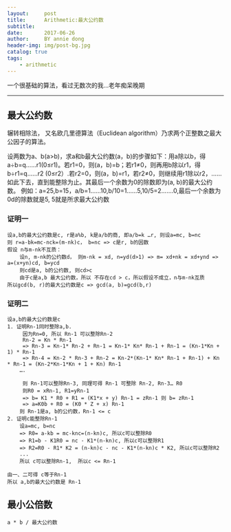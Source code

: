 ```yaml
---
layout:     post
title:      Arithmetic:最大公约数
subtitle:   
date:       2017-06-26
author:     BY annie dong
header-img: img/post-bg.jpg
catalog: true
tags:
    - arithmetic
---
```

一个很基础的算法，看过无数次的我...老年痴呆晚期

---

## 最大公约数
辗转相除法， 又名欧几里德算法（Euclidean algorithm）乃求两个正整数之最大公因子的算法。

设两数为a、b(a>b)，求a和b最大公约数(a，b)的步骤如下：用a除以b，得a÷b=q......r1(0≤r1)。若r1=0，则(a，b)=b；若r1≠0，则再用b除以r1，得b÷r1=q......r2 (0≤r2）.若r2=0，则(a，b)=r1，若r2≠0，则继续用r1除以r2，……如此下去，直到能整除为止。其最后一个余数为0的除数即为(a, b)的最大公约数。
例如：a=25,b=15，a/b=1......10,b/10=1......5,10/5=2.......0,最后一个余数为0d的除数就是5, 5就是所求最大公约数

### 证明一
```
设a,b的最大公约数是c, r是a%b, k是a/b的商, 即a/b=k …r, 则设a=mc, b=nc
则 r=a-bk=mc-nck=(m-nk)c， b=nc => c是r, b的因数
假设 n与m-nk不互质：
    设n, m-nk的公约数d， 则m-nk = xd, n=yd(d>1) => m= xd+nk = xd+ynd => a=(x+yn)cd, b=ycd
    则cd是a, b的公约数, 则cd>c
    由于c是a,b 最大公约数，所以 不存在cd > c，所以假设不成立，n与m-nk互质
所以gcd(b, r)的最大公约数是c => gcd(a, b)=gcd(b,r)
```

### 证明二
```
设a,b的最大公约数是c
1. 证明Rn-1同时整除a,b.
     因为Rn=0, 所以 Rn-1 可以整除Rn-2
     Rn-2 = Kn * Rn-1
     => Rn-3 = Kn-1* Rn-2 + Rn-1 = Kn-1* Kn* Rn-1 + Rn-1 = (Kn-1*Kn + 1) * Rn-1
     => Rn-4 = Kn-2 * Rn-3 + Rn-2 = Kn-2*(Kn-1* Kn* Rn-1 + Rn-1) + Kn * Rn-1 = (Kn-2*Kn-1*Kn + 1 + Kn) Rn-1  
    ….
   
     则 Rn-1可以整除Rn-3, 同理可得 Rn-1 可整除 Rn-2, Rn-3… R0
     则R0 = xRn-1, R1=yRn-1
     => b= K1 * R0 + R1 = (K1*x + y) Rn-1 = zRn-1 则 b= zRn-1
     => a=K0b + R0 = (K0 * Z + x) Rn-1
    则 Rn-1是a, b的公约数，Rn-1 <= c
2. 证明c能整除Rn-1
    设a=mc, b=nc
    => R0= a-kb = mc-knc=(n-kn)c, 所以c可以整除R0
    => R1=b - K1R0 = nc - K1*(n-kn)c, 所以c可以整除R1
    => R2=R0 - R1* K2 = (n-kn)c - nc - K1*(n-kn)c * K2, 所以c可以整除R2
    ...
    所以 c可以整除Rn-1,  所以c <= Rn-1

由一、二可得 c等于Rn-1
所以 a,b的最大公约数是 Rn-1
```

## 最小公倍数
`a * b / 最大公约数`


